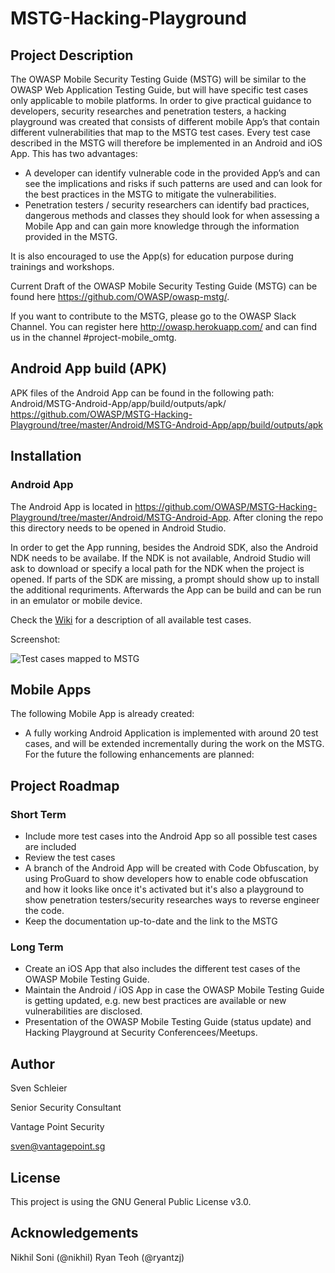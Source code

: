 # MSTG-Hacking-Playground

## Project Description

The OWASP Mobile Security Testing Guide (MSTG) will be similar to the OWASP Web Application Testing Guide, but will have specific test cases only applicable to mobile platforms. In order to give practical guidance to developers, security researches and penetration testers, a hacking playground was created that consists of different mobile App’s that contain different vulnerabilities that map to the MSTG test cases. Every test case described in the MSTG will therefore be implemented in an Android and iOS App. This has two advantages:

- A developer can identify vulnerable code in the provided App’s and can see the implications and risks if such patterns are used and can look for the best practices in the MSTG to mitigate the vulnerabilities.
- Penetration testers / security researchers can identify bad practices, dangerous methods and classes they should look for when assessing a Mobile App and can gain more knowledge through the information provided in the MSTG.

It is also encouraged to use the App(s) for education purpose during trainings and workshops. 

Current Draft of the OWASP Mobile Security Testing Guide (MSTG) can be found here https://github.com/OWASP/owasp-mstg/.

If you want to contribute to the MSTG, please go to the OWASP Slack Channel. You can register here http://owasp.herokuapp.com/ and can find us in the channel #project-mobile_omtg.

## Android App build (APK)

APK files of the Android App can be found in the following path: Android/MSTG-Android-App/app/build/outputs/apk/
https://github.com/OWASP/MSTG-Hacking-Playground/tree/master/Android/MSTG-Android-App/app/build/outputs/apk


## Installation 

### Android App

The Android App is located in https://github.com/OWASP/MSTG-Hacking-Playground/tree/master/Android/MSTG-Android-App. After cloning the repo this directory needs to be opened in Android Studio. 

In order to get the App running, besides the Android SDK, also the Android NDK needs to be availabe. If the NDK is not available, Android Studio will ask to download or specify a local path for the NDK when the project is opened. If parts of the SDK are missing, a prompt should show up to install the additional requriments. Afterwards the App can be build and can be run in an emulator or mobile device. 

Check the [Wiki](https://github.com/OWASP/MSTG-Hacking-Playground/wiki) for a description of all available test cases.

Screenshot:

![Test cases mapped to MSTG](https://raw.githubusercontent.com/OWASP/MSTG-Hacking-Playground/master/Android/MSTG-Android-App/screenshots/screenshot_0.png "Test cases mapped to MSTG" )



## Mobile Apps

The following Mobile App is already created:
* A fully working Android Application is implemented with around 20 test cases, and will be extended incrementally during the work on the MSTG.
For the future the following enhancements are planned:

## Project Roadmap 

### Short Term 
* Include more test cases into the Android App so all possible test cases are included
* Review the test cases
* A branch of the Android App will be created with Code Obfuscation, by using ProGuard to show developers how to enable code obfuscation and how it looks like once it's activated but it's also a playground to show penetration testers/security researches ways to reverse engineer the code.
* Keep the documentation up-to-date and the link to the MSTG 

### Long Term 
* Create an iOS App that also includes the different test cases of the OWASP Mobile Testing Guide.
* Maintain the Android / iOS App in case the OWASP Mobile Testing Guide is getting updated, e.g. new best practices are available or new vulnerabilities are disclosed.
* Presentation of the OWASP Mobile Testing Guide (status update) and Hacking Playground at Security Conferencees/Meetups.
    

## Author 

Sven Schleier

Senior Security Consultant

Vantage Point Security 

sven@vantagepoint.sg


## License

This project is using the GNU General Public License v3.0. 


## Acknowledgements

Nikhil Soni (@nikhil)
Ryan Teoh (@ryantzj)

